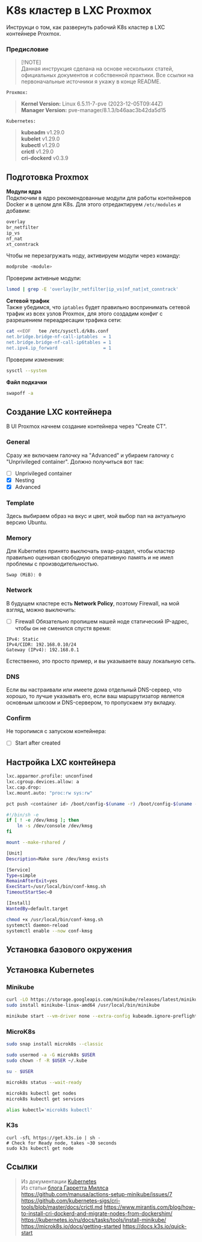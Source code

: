 # K8s кластер в LXC Proxmox
Инструкци о том, как развернуть рабочий K8s кластер в LXC контейнере Proxmox. 
<br>
### Предисловие
> [!NOTE]\
> Данная инструкция сделана на основе нескольких статей, официальных документов и собственной практики.
> Все ссылки на первоначальные источники я укажу в конце README.

`Proxmox:`
> **Kernel Version:** Linux 6.5.11-7-pve (2023-12-05T09:44Z)<br>
> **Manager Version:** pve-manager/8.1.3/b46aac3b42da5d15

`Kubernetes:`
> **kubeadm** v1.29.0<br>
> **kubelet** v1.29.0<br>
> **kubectl** v1.29.0<br>
> **crictl** v1.29.0<br>
> **cri-dockerd** v0.3.9
## Подготовка Proxmox
**Модули ядра**<br>
Подключим в ядро рекомендованные модули для работы контейнеров Docker и в целом для K8s.
Для этого отредактируем `/etc/modules` и добавим:
```bash
overlay
br_netfilter
ip_vs
nf_nat
xt_conntrack
```
Чтобы не перезагружать ноду, активируем модули через команду:
```bash
modprobe <module>
```
Проверим активные модули:
```bash
lsmod | grep -E 'overlay|br_netfilter|ip_vs|nf_nat|xt_conntrack'
```
**Сетевой трафик**<br>
Также убедимся, что `iptables` будет правильно воспринимать сетевой трафик из всех узлов Proxmox, для этого создадим конфиг с разрешением переадресации трафика сети:
```bash
cat <<EOF   tee /etc/sysctl.d/k8s.conf
net.bridge.bridge-nf-call-iptables  = 1
net.bridge.bridge-nf-call-ip6tables = 1
net.ipv4.ip_forward                 = 1
```
Проверим изменения:
```bash
sysctl --system
```
**Файл подкачки**<br>
```bash
swapoff -a
```
## Создание LXC контейнера
В UI Proxmox начнем создание контейнера через "Create CT".
### General
Сразу же включаем галочку на "Advanced" и убираем галочку с "Unprivileged container".
Должно получиться вот так:
- [ ] Unprivileged container
- [X] Nesting
- [X] Advanced
### Template
Здесь выбираем образ на вкус и цвет, мой выбор пал на актуальную версию Ubuntu.
### Memory
Для Kubernetes принято выключать swap-раздел, чтобы кластер правильно оценивал свободную оперативную память и не имел проблемы с производительностью.
```
Swap (MiB): 0
```
### Network
В будущем кластере есть **Network Policy**, поэтому Firewall, на мой взгляд, можно выключить:
- [ ] Firewall
Обязательно пропишем нашей ноде статический IP-адрес, чтобы он не сменился спустя время:
```
IPv4: Static
IPv4/CIDR: 192.168.0.10/24
Gateway (IPv4): 192.168.0.1
```
Естественно, это просто пример, и вы указываете вашу локальную сеть.
### DNS
Если вы настраивали или имеете дома отдельный DNS-сервер, что хорошо, то лучше указывать его, если ваш маршрутизатор является основным шлюзом и DNS-сервером, то пропускаем эту вкладку.
### Confirm
Не торопимся с запуском контейнера:
- [ ] Start after created

## Настройка LXC контейнера
```bash
lxc.apparmor.profile: unconfined
lxc.cgroup.devices.allow: a
lxc.cap.drop:
lxc.mount.auto: "proc:rw sys:rw"
```

```bash
pct push <container id> /boot/config-$(uname -r) /boot/config-$(uname -r)
```

```bash
#!/bin/sh -e
if [ ! -e /dev/kmsg ]; then
    ln -s /dev/console /dev/kmsg
fi

mount --make-rshared /
```

```bash
[Unit]
Description=Make sure /dev/kmsg exists

[Service]
Type=simple
RemainAfterExit=yes
ExecStart=/usr/local/bin/conf-kmsg.sh
TimeoutStartSec=0

[Install]
WantedBy=default.target
```

```bash
chmod +x /usr/local/bin/conf-kmsg.sh
systemctl daemon-reload
systemctl enable --now conf-kmsg
```
## Установка базового окружения

## Установка Kubernetes
### Minikube
```bash
curl -LO https://storage.googleapis.com/minikube/releases/latest/minikube-linux-amd64
sudo install minikube-linux-amd64 /usr/local/bin/minikube
```
```bash
minikube start --vm-driver none --extra-config kubeadm.ignore-preflight-errors=SystemVerification
```
### MicroK8s
```bash
sudo snap install microk8s --classic
```
```bash
sudo usermod -a -G microk8s $USER
sudo chown -f -R $USER ~/.kube
```
```bash
su - $USER
```
```bash
microk8s status --wait-ready
```
```bash
microk8s kubectl get nodes
microk8s kubectl get services
```
```bash
alias kubectl='microk8s kubectl'
```
### K3s
```
curl -sfL https://get.k3s.io | sh - 
# Check for Ready node, takes ~30 seconds 
sudo k3s kubectl get node 
```

## Ссылки
> Из документации [Kubernetes](https://kubernetes.io/docs/setup/production-environment/container-runtimes/)<br>
> Из статьи [блога Гарретта Миллса](https://garrettmills.dev/blog/2022/04/18/Rancher-K3s-Kubernetes-on-Proxmox-Container/)<br>
> https://github.com/manusa/actions-setup-minikube/issues/7
> https://github.com/kubernetes-sigs/cri-tools/blob/master/docs/crictl.md
> https://www.mirantis.com/blog/how-to-install-cri-dockerd-and-migrate-nodes-from-dockershim/
> https://kubernetes.io/ru/docs/tasks/tools/install-minikube/
> https://microk8s.io/docs/getting-started
> https://docs.k3s.io/quick-start
